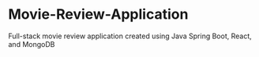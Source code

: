 # Movie-Review-Application
Full-stack movie review application created using Java Spring Boot, React, and MongoDB
